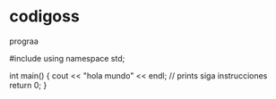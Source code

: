 # codigoss
prograa


#include <iostream>
using namespace std;

int main() {
	cout << "hola mundo" << endl; // prints siga instrucciones
	return 0;
}
